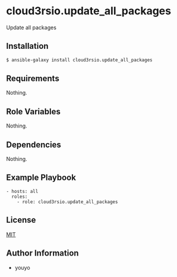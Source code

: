 cloud3rsio.update_all_packages
=========

Update all packages

Installation
------------

```bash
$ ansible-galaxy install cloud3rsio.update_all_packages
```

Requirements
------------

Nothing.

Role Variables
--------------

Nothing.

Dependencies
------------

Nothing.

Example Playbook
----------------

```
- hosts: all
  roles:
    - role: cloud3rsio.update_all_packages
```

License
-------

[MIT](LICENSE)

Author Information
------------------

- youyo
